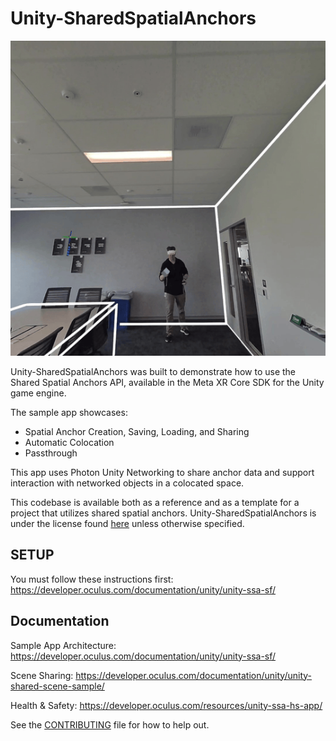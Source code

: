 # Unity-SharedSpatialAnchors

![Sample Banner](./Media/colocated-block-toss.gif 'Unity SSA Sample')

Unity-SharedSpatialAnchors was built to demonstrate how to use the Shared Spatial Anchors API, available in the Meta XR Core SDK for the Unity game engine.

The sample app showcases:
- Spatial Anchor Creation, Saving, Loading, and Sharing
- Automatic Colocation
- Passthrough

This app uses Photon Unity Networking to share anchor data and support interaction with networked objects in a colocated space.

This codebase is available both as a reference and as a template for a project that utilizes shared spatial anchors. Unity-SharedSpatialAnchors is under the license found [here](LICENSE) unless otherwise specified.

## SETUP
You must follow these instructions first: https://developer.oculus.com/documentation/unity/unity-ssa-sf/

## Documentation

Sample App Architecture: https://developer.oculus.com/documentation/unity/unity-ssa-sf/

Scene Sharing: https://developer.oculus.com/documentation/unity/unity-shared-scene-sample/

Health & Safety: https://developer.oculus.com/resources/unity-ssa-hs-app/

See the [CONTRIBUTING](CONTRIBUTING.md) file for how to help out.
